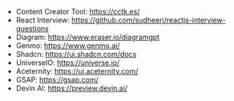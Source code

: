 
- Content Creator Tool:  https://cctk.es/
- React Interview:  https://github.com/sudheerj/reactjs-interview-questions
- Diagram:  https://www.eraser.io/diagramgpt
- Genmo:  https://www.genmo.ai/
- Shadcn:  https://ui.shadcn.com/docs
- UniverseIO:  https://universe.io/
- Aceternity:  https://ui.aceternity.com/
- GSAP:  https://gsap.com/
- Devin AI: https://preview.devin.ai/
